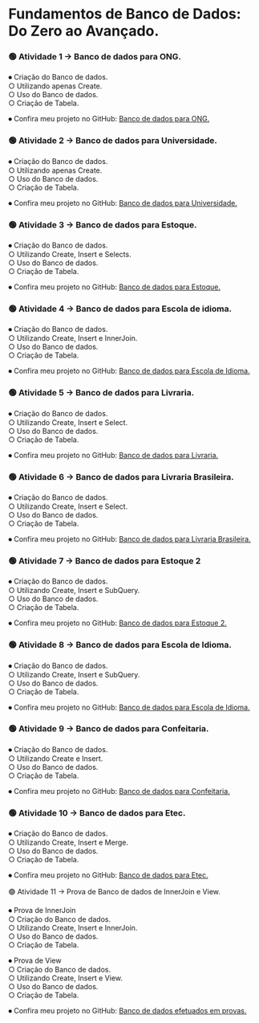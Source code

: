 # Fundamentos de Banco de Dados: Do Zero ao Avançado.

### 🟢 Atividade 1 → Banco de dados para ONG.

⏺︎ Criação do Banco de dados.<br>
  ○ Utilizando apenas Create.<br>
  ○ Uso do Banco de dados.<br>
  ○ Criação de Tabela.<br>

⏺︎ Confira meu projeto no GitHub: [Banco de dados para ONG.](https://github.com/VictorVolpi/BD2/blob/main/Atividade%20-%201/Atividade%201.sql)<br>

### 🟢 Atividade 2 → Banco de dados para Universidade.

⏺︎ Criação do Banco de dados.<br>
  ○ Utilizando apenas Create.<br>
  ○ Uso do Banco de dados.<br>
  ○ Criação de Tabela.<br>

⏺︎ Confira meu projeto no GitHub: [Banco de dados para Universidade.](https://github.com/VictorVolpi/BD2/blob/main/Atividade%20-%202/Atividade%20-%202.sql)<br>

### 🟢 Atividade 3 → Banco de dados para Estoque.

⏺︎ Criação do Banco de dados.<br>
  ○ Utilizando Create, Insert e Selects.<br>
  ○ Uso do Banco de dados.<br>
  ○ Criação de Tabela.<br>

⏺︎ Confira meu projeto no GitHub: [Banco de dados para Estoque.](https://github.com/VictorVolpi/BD2/tree/main/Atividade%20-%203)<br>

### 🟢 Atividade 4 → Banco de dados para Escola de idioma.

⏺︎ Criação do Banco de dados.<br>
  ○ Utilizando Create, Insert e InnerJoin.<br>
  ○ Uso do Banco de dados.<br>
  ○ Criação de Tabela.<br>

⏺︎ Confira meu projeto no GitHub: [Banco de dados para Escola de Idioma.](https://github.com/VictorVolpi/BD2/tree/main/Atividade%20-%204)<br>

### 🟢 Atividade 5 → Banco de dados para Livraria.

⏺︎ Criação do Banco de dados.<br>
  ○ Utilizando Create, Insert e Select.<br>
  ○ Uso do Banco de dados.<br>
  ○ Criação de Tabela.<br>

⏺︎ Confira meu projeto no GitHub: [Banco de dados para Livraria.](https://github.com/VictorVolpi/BD2/tree/main/Atividade%20-%205)<br>

### 🟢 Atividade 6 → Banco de dados para Livraria Brasileira.

⏺︎ Criação do Banco de dados.<br>
   ○ Utilizando Create, Insert e Select.<br>
  ○ Uso do Banco de dados.<br>
  ○ Criação de Tabela.<br>

⏺︎ Confira meu projeto no GitHub: [Banco de dados para Livraria Brasileira.](https://github.com/VictorVolpi/BD2/tree/main/Atividade%20-%206)<br>

### 🟢 Atividade 7 → Banco de dados para Estoque 2 

⏺︎ Criação do Banco de dados.<br>
  ○ Utilizando Create, Insert e SubQuery.<br>
  ○ Uso do Banco de dados.<br>
  ○ Criação de Tabela.<br>

⏺︎ Confira meu projeto no GitHub: [Banco de dados para Estoque 2.](https://github.com/VictorVolpi/BD2/tree/main/Atividade%20-%207)<br>

### 🟢 Atividade 8 → Banco de dados para Escola de Idioma.

⏺︎ Criação do Banco de dados.<br>
  ○ Utilizando Create, Insert e SubQuery.<br>
  ○ Uso do Banco de dados.<br>
  ○ Criação de Tabela.<br>

⏺︎ Confira meu projeto no GitHub: [Banco de dados para Escola de Idioma.](https://github.com/VictorVolpi/BD2/tree/main/Atividade%20-%208)<br>


### 🟢 Atividade 9 → Banco de dados para Confeitaria.

⏺︎ Criação do Banco de dados.<br>
  ○ Utilizando Create e Insert.<br>
  ○ Uso do Banco de dados.<br>
  ○ Criação de Tabela.<br>

⏺︎ Confira meu projeto no GitHub: [Banco de dados para Confeitaria.](https://github.com/VictorVolpi/BD2/tree/main/Atividade%20-%209)<br>

### 🟢 Atividade 10 → Banco de dados para Etec.

⏺︎ Criação do Banco de dados.<br>
  ○ Utilizando Create, Insert e Merge.<br>
  ○ Uso do Banco de dados.<br>
  ○ Criação de Tabela.<br>

⏺︎ Confira meu projeto no GitHub: [Banco de dados para Etec.](https://github.com/VictorVolpi/BD2/tree/main/Atividade%20-%2010)<br>

🟢 Atividade 11 → Prova de Banco de dados de InnerJoin e View.

⏺︎ Prova de InnerJoin<br>
  ○  Criação do Banco de dados.<br>
  ○ Utilizando Create, Insert e InnerJoin.<br> 
  ○ Uso do Banco de dados.<br>
  ○ Criação de Tabela.<br>
        
⏺︎ Prova de View<br>
   ○ Criação do Banco de dados.<br>
   ○ Utilizando Create, Insert e View.<br>
   ○ Uso do Banco de dados.<br>
   ○ Criação de Tabela.<br>

⏺︎ Confira meu projeto no GitHub: [Banco de dados efetuados em provas.](https://github.com/VictorVolpi/BD2/tree/main/PROVA)<br>



